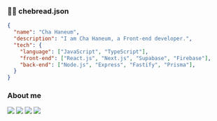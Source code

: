 ### 👋🏻 chebread.json

```json
{
  "name": "Cha Haneum",
  "description": "I am Cha Haneum, a Front-end developer.",
  "tech": {
    "language": ["JavaScript", "TypeScript"],
    "front-end": ["React.js", "Next.js", "Supabase", "Firebase"],
    "back-end": ["Node.js", "Express", "Fastify", "Prisma"],
  }
}
```
### About me
<a href="https://thisishaneum.com"><img src="https://img.shields.io/badge/Portfolio-000000?style=flat-square&logo=Notion&logoColor=white"></a>
<a href="https://velog.io/@haneum"><img src="https://img.shields.io/badge/Velog-20C997?style=flat-square&logo=Velog&logoColor=white"></a>
<a href="https://www.instagram.com/unseulson"><img src="https://img.shields.io/badge/Instagram-E4405F?style=flat-square&logo=Instagram&logoColor=white"></a>
<a href="mailto:fromhaneum@gmail.com"><img src="https://img.shields.io/badge/Gmail-d14836?style=flat-square&logo=Gmail&logoColor=white"></a>
